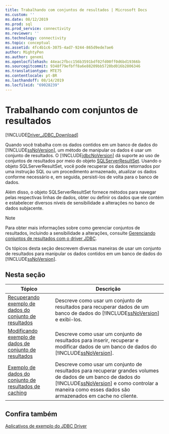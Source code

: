 ```yaml
---
title: Trabalhando com conjuntos de resultados | Microsoft Docs
ms.custom: ''
ms.date: 08/12/2019
ms.prod: sql
ms.prod_service: connectivity
ms.reviewer: ''
ms.technology: connectivity
ms.topic: conceptual
ms.assetid: 4fc4b1c6-3075-4ad7-9244-865d9ede7ae6
author: MightyPen
ms.author: genemi
ms.openlocfilehash: 44eac2fbcc156b3591bdf02fd00ff0d6bd19366b
ms.sourcegitcommit: 9348f79efbff8a6e88209bb5720bd016b2806346
ms.translationtype: MTE75
ms.contentlocale: pt-BR
ms.lasthandoff: 08/14/2019
ms.locfileid: "69028239"
---
```

# <a name="working-with-result-sets"></a>Trabalhando com conjuntos de resultados

[!INCLUDE[Driver_JDBC_Download](../../../includes/driver_jdbc_download.md)]

Quando você trabalha com os dados contidos em um banco de dados do [!INCLUDE[ssNoVersion](../../../includes/ssnoversion-md.md)], um método de manipular os dados é usar um conjunto de resultados. O [!INCLUDE[jdbcNoVersion](../../../includes/jdbcnoversion_md.md)] dá suporte ao uso de conjuntos de resultados por meio do objeto [SQLServerResultSet](../../../connect/jdbc/reference/sqlserverresultset-class.md). Usando o objeto SQLServerResultSet, você pode recuperar os dados retornados por uma instrução SQL ou um procedimento armazenado, atualizar os dados conforme necessário e, em seguida, persisti-los de volta para o banco de dados.  
  
Além disso, o objeto SQLServerResultSet fornece métodos para navegar pelas respectivas linhas de dados, obter ou definir os dados que ele contém e estabelecer diversos níveis de sensibilidade a alterações no banco de dados subjacente.  
  
> [!NOTE]  
> Para obter mais informações sobre como gerenciar conjuntos de resultados, incluindo a sensibilidade a alterações, consulte [Gerenciando conjuntos de resultados com o driver JDBC](../../../connect/jdbc/managing-result-sets-with-the-jdbc-driver.md).  
  
Os tópicos desta seção descrevem diversas maneiras de usar um conjunto de resultados para manipular os dados contidos em um banco de dados do [!INCLUDE[ssNoVersion](../../../includes/ssnoversion-md.md)].  
  
## <a name="in-this-section"></a>Nesta seção  
  
| Tópico                                                                                           | Descrição                                                                                                                                                                                             |
| ----------------------------------------------------------------------------------------------- | ------------------------------------------------------------------------------------------------------------------------------------------------------------------------------------------------------- |
| [Recuperando exemplo de dados do conjunto de resultados](../../../connect/jdbc/code-samples/retrieving-result-set-data-sample.md) | Descreve como usar um conjunto de resultados para recuperar dados de um banco de dados do [!INCLUDE[ssNoVersion](../../../includes/ssnoversion-md.md)] e exibi-los.                                                         |
| [Modificando exemplo de dados de conjunto de resultados](../../../connect/jdbc/code-samples/modifying-result-set-data-sample.md)   | Descreve como usar um conjunto de resultados para inserir, recuperar e modificar dados de um banco de dados do [!INCLUDE[ssNoVersion](../../../includes/ssnoversion-md.md)].                                                      |
| [Exemplo de dados do conjunto de resultados de caching](../../../connect/jdbc/code-samples/caching-result-set-data-sample.md)       | Descreve como usar um conjunto de resultados para recuperar grandes volumes de dados de um banco de dados do [!INCLUDE[ssNoVersion](../../../includes/ssnoversion-md.md)] e como controlar a maneira como esses dados são armazenados em cache no cliente. |
  
## <a name="see-also"></a>Confira também  

[Aplicativos de exemplo do JDBC Driver](../../../connect/jdbc/code-samples/sample-jdbc-driver-applications.md)  
  
